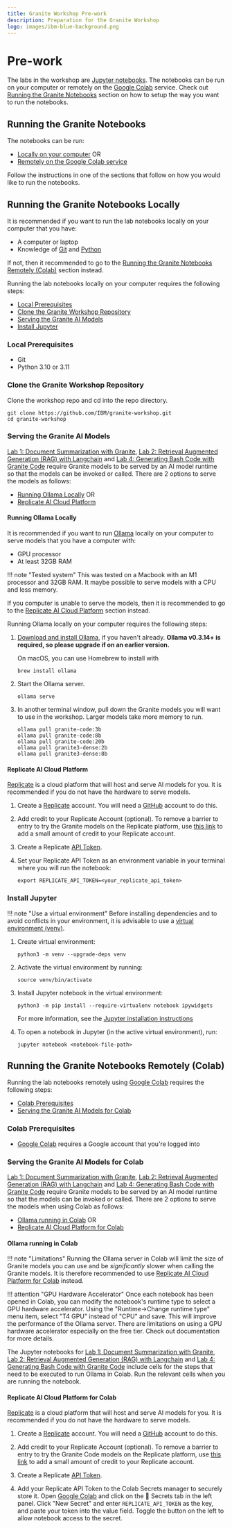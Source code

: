 ```yaml
---
title: Granite Workshop Pre-work
description: Preparation for the Granite Workshop
logo: images/ibm-blue-background.png
---
```


# Pre-work

The labs in the workshop are [Jupyter notebooks](https://jupyter.org/). The notebooks can be run on your computer or remotely on the [Google Colab](https://colab.research.google.com) service. Check out [Running the Granite Notebooks](#running-the-granite-notebooks) section on how to setup the way you want to run the notebooks.

## Running the Granite Notebooks

The notebooks can be run:

- [Locally on your computer](#running-the-granite-notebooks-locally) OR
- [Remotely on the Google Colab service](#running-the-granite-notebooks-remotely-colab)

Follow the instructions in one of the sections that follow on how you would like to run the notebooks.

## Running the Granite Notebooks Locally

It is recommended if you want to run the lab notebooks locally on your computer that you have:

- A computer or laptop
- Knowledge of [Git](https://git-scm.com/) and [Python](https://www.python.org/)

If not, then it recommended to go to the [Running the Granite Notebooks Remotely (Colab)](#running-the-granite-notebooks-remotely-colab) section instead.

Running the lab notebooks locally on your computer requires the following steps:

- [Local Prerequisites](#local-prerequisites)
- [Clone the Granite Workshop Repository](#clone-the-granite-workshop-repository)
- [Serving the Granite AI Models](#serving-the-granite-ai-models)
- [Install Jupyter](#install-jupyter)

### Local Prerequisites

- Git
- Python 3.10 or 3.11

### Clone the Granite Workshop Repository

Clone the workshop repo and cd into the repo directory.

```shell
git clone https://github.com/IBM/granite-workshop.git
cd granite-workshop
```

### Serving the Granite AI Models

[Lab 1: Document Summarization with Granite](../lab-1/README.md), [Lab 2: Retrieval Augmented Generation (RAG) with Langchain](../lab-2/README.md) and [Lab 4: Generating Bash Code with Granite Code](../lab-4/README.md) require Granite models to be served by an AI model runtime so that the models can be invoked or called. There are 2 options to serve the models as follows:

- [Running Ollama Locally](#running-ollama-locally) OR
- [Replicate AI Cloud Platform](#replicate-ai-cloud-platform)

#### Running Ollama Locally

It is recommended if you want to run [Ollama](https://ollama.com/) locally on your computer to serve models that you have a computer with:

- GPU processor
- At least 32GB RAM

!!! note "Tested system"
    This was tested on a Macbook with an M1 processor and 32GB RAM. It maybe possible to serve models with a CPU and less memory.

If you computer is unable to serve the models, then it is recommended to go to the [Replicate AI Cloud Platform](#replicate-ai-cloud-platform) section instead.

Running Ollama locally on your computer requires the following steps:

1. [Download and install Ollama](https://github.com/ollama/ollama?tab=readme-ov-file#ollama), if you haven't already. **Ollama v0.3.14+ is required, so please upgrade if on an earlier version.**

    On macOS, you can use Homebrew to install with

    ```shell
    brew install ollama
    ```

1. Start the Ollama server.

    ```shell
    ollama serve
    ```

1. In another terminal window, pull down the Granite models you will want to use in the workshop. Larger models take more memory to run.

    ```shell
    ollama pull granite-code:3b
    ollama pull granite-code:8b
    ollama pull granite-code:20b
    ollama pull granite3-dense:2b
    ollama pull granite3-dense:8b
    ```

#### Replicate AI Cloud Platform

[Replicate](https://replicate.com/) is a cloud platform that will host and serve AI models for you. It is recommended if you do not have the hardware to serve models.

1. Create a [Replicate](https://replicate.com/) account. You will need a [GitHub](https://github.com/) account to do this.

1. Add credit to your Replicate Account (optional). To remove a barrier to entry to try the Granite models on the Replicate platform, use [this link](https://replicate.com/invites/a8717bfe-2f3d-4a52-88ed-1356231cdf03) to add a small amount of credit to your Replicate account.

1. Create a Replicate [API Token](https://replicate.com/account/api-tokens).

1. Set your Replicate API Token as an environment variable in your terminal where you will run the notebook:

    ```shell
    export REPLICATE_API_TOKEN=<your_replicate_api_token>
    ```

### Install Jupyter

!!! note "Use a virtual environment"
    Before installing dependencies and to avoid conflicts in your environment, it is advisable to use a [virtual environment (venv)](https://docs.python.org/3/library/venv.html).

1. Create virtual environment:

    ```shell
    python3 -m venv --upgrade-deps venv
    ```

1. Activate the virtual environment by running:

    ```shell
    source venv/bin/activate
    ```

1. Install Jupyter notebook in the virtual environment:

    ```shell
    python3 -m pip install --require-virtualenv notebook ipywidgets
    ```

    For more information, see the [Jupyter installation instructions](https://jupyter.org/install)

1. To open a notebook in Jupyter (in the active virtual environment), run:

    ```shell
    jupyter notebook <notebook-file-path>
    ```

## Running the Granite Notebooks Remotely (Colab)

Running the lab notebooks remotely using [Google Colab](https://colab.research.google.com) requires the following steps:

- [Colab Prerequisites](#colab-prerequisites)
- [Serving the Granite AI Models for Colab](#serving-the-granite-ai-models-for-colab)

### Colab Prerequisites

- [Google Colab](https://colab.research.google.com) requires a Google account that you're logged into

### Serving the Granite AI Models for Colab

[Lab 1: Document Summarization with Granite](../lab-1/README.md), [Lab 2: Retrieval Augmented Generation (RAG) with Langchain](../lab-2/README.md) and [Lab 4: Generating Bash Code with Granite Code](../lab-4/README.md) require Granite models to be served by an AI model runtime so that the models can be invoked or called. There are 2 options to serve the models when using Colab as follows:

- [Ollama running in Colab](#ollama-running-in-colab) OR
- [Replicate AI Cloud Platform for Colab](#replicate-ai-cloud-platform-for-colab)

#### Ollama running in Colab

!!! note "Limitations"
    Running the Ollama server in Colab will limit the size of Granite models you can use and be _significantly_ slower when calling the Granite models. It is therefore recommended to use [Replicate AI Cloud Platform for Colab](#replicate-ai-cloud-platform-for-colab) instead.

!!! attention "GPU Hardware Accelerator"
    Once each notebook has been opened in Colab, you can modify the notebook's runtime type to select a GPU hardware accelerator.
    Using the "Runtime->Change runtime type" menu item, select "T4 GPU" instead of "CPU" and save.
    This will improve the performance of the Ollama server.
    There are limitations on using a GPU hardware accelerator especially on the free tier. Check out documentation for more details.

The Jupyter notebooks for [Lab 1: Document Summarization with Granite](../lab-1/README.md), [Lab 2: Retrieval Augmented Generation (RAG) with Langchain](../lab-2/README.md) and [Lab 4: Generating Bash Code with Granite Code](../lab-4/README.md) include cells for the steps that need to be executed to run Ollama in Colab. Run the relevant cells when you are running the notebook.

#### Replicate AI Cloud Platform for Colab

[Replicate](https://replicate.com/) is a cloud platform that will host and serve AI models for you. It is recommended if you do not have the hardware to serve models.

1. Create a [Replicate](https://replicate.com/) account. You will need a [GitHub](https://github.com/) account to do this.

1. Add credit to your Replicate Account (optional). To remove a barrier to entry to try the Granite Code models on the Replicate platform, use [this link](https://replicate.com/invites/a8717bfe-2f3d-4a52-88ed-1356231cdf03) to add a small amount of credit to your Replicate account.

1. Create a Replicate [API Token](https://replicate.com/account/api-tokens).

1. Add your Replicate API Token to the Colab Secrets manager to securely store it. Open [Google Colab](https://colab.research.google.com) and click on the 🔑 Secrets tab in the left panel. Click "New Secret" and enter `REPLICATE_API_TOKEN` as the key, and paste your token into the value field. Toggle the button on the left to allow notebook access to the secret.
